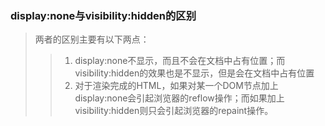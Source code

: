 ### display:none与visibility:hidden的区别
> 两者的区别主要有以下两点：  
>> 1) display:none不显示，而且不会在文档中占有位置；而visibility:hidden的效果也是不显示，但是会在文档中占有位置  
>> 2) 对于渲染完成的HTML，如果对某一个DOM节点加上display:none会引起浏览器的reflow操作；而如果加上visibility:hidden则只会引起浏览器的repaint操作。
